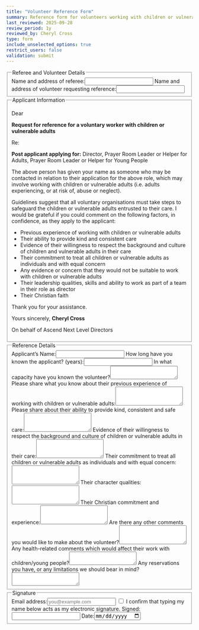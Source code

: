 ```yaml
---
title: "Volunteer Reference Form"
summary: Reference form for volunteers working with children or vulnerable adults
last_reviewed: 2025-09-28
review_period: 1y
reviewed_by: Cheryl Cross
type: form
include_unselected_options: true
restrict_users: false
validation: submit
---
```


<!--
# Form Rules
1. Default: No attributes except type (email, tel, date, text) — except...
2. Add ONE class: name, address, or short-input where relevant.
3. Use class address for name & address field.
4. Inexact dates use short-input (not type="date").
5. id="submitted_by" for the submitter’s email field.
6. Use <fieldset> and <legend> to group fields, instead of headings.
7. NO MORE THAN 3 SPACE INDENT
8. Attribute order: <required> <id> <class> <type> .
-->

<fieldset>
  <legend>Referee and Volunteer Details</legend>
  <label>Name and address of referee:<input type="text" class="address" required></label>
  <label>Name and address of volunteer requesting reference:<input type="text" class="address" required></label>
</fieldset>

<fieldset>
  <legend>Applicant Information</legend>
  <p>Dear</p>
  <p><strong>Request for reference for a voluntary worker with children or vulnerable adults</strong></p>
  <p>Re:</p>
  <p><strong>Post applicant applying for:</strong> Director, Prayer Room Leader or Helper for Adults, Prayer Room Leader or Helper for Young People</p>

  <p>
    The above person has given your name as someone who may be contacted in relation to their application for the above role, 
    which may involve working with children or vulnerable adults (i.e. adults experiencing, or at risk of, abuse or neglect).
  </p>

  <p>
    Guidelines suggest that all voluntary organisations must take steps to safeguard the children or vulnerable adults entrusted to their care. 
    I would be grateful if you could comment on the following factors, in confidence, as they apply to the applicant:
  </p>

  <ul>
    <li>Previous experience of working with children or vulnerable adults</li>
    <li>Their ability to provide kind and consistent care</li>
    <li>Evidence of their willingness to respect the background and culture of children and vulnerable adults in their care</li>
    <li>Their commitment to treat all children or vulnerable adults as individuals and with equal concern</li>
    <li>Any evidence or concern that they would not be suitable to work with children or vulnerable adults</li>
    <li>Their leadership qualities, skills and ability to work as part of a team in their role as director</li>
    <li>Their Christian faith</li>
  </ul>

  <p>Thank you for your assistance.</p>
  <p>Yours sincerely, <strong>Cheryl Cross</strong></p>
  <p>On behalf of Ascend Next Level Directors</p>
</fieldset>

<fieldset>
  <legend>Reference Details</legend>
  <label>Applicant’s Name:<input type="text" class="short-input" required></label>
  <label>How long have you known the applicant? (years):<input type="number" class="short-input" min="0" required></label>
  <label>In what capacity have you known the volunteer?<textarea rows="2" required></textarea></label>
  <label>Please share what you know about their previous experience of working with children or vulnerable adults:<textarea rows="3" required></textarea></label>
  <label>Please share about their ability to provide kind, consistent and safe care:<textarea rows="3" required></textarea></label>
  <label>Evidence of their willingness to respect the background and culture of children or vulnerable adults in their care:<textarea rows="3" required></textarea></label>
  <label>Their commitment to treat all children or vulnerable adults as individuals and with equal concern:<textarea rows="3" required></textarea></label>
  <label>Their character qualities:<textarea rows="3"></textarea></label>
  <label>Their Christian commitment and experience:<textarea rows="3"></textarea></label>
  <label>Are there any other comments you would like to make about the volunteer?<textarea rows="3"></textarea></label>
  <label>Any health-related comments which would affect their work with children/young people?<textarea rows="2"></textarea></label>
  <label>Any reservations you have, or any limitations we should bear in mind?<textarea rows="2"></textarea></label>
</fieldset>

<fieldset>
  <legend>Signature</legend>
  <label>Email address:<input id="submitted_by" type="email" placeholder="you@example.com" required></label>
  <label><input type="checkbox" required> I confirm that typing my name below acts as my electronic signature.</label>
  <label>Signed:<input type="text" class="name" required></label>
  <label>Date:<input type="date" class="autofill-today" required></label>
  </label>
</fieldset>
